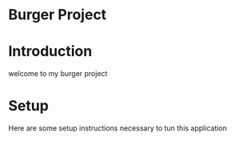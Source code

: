 # Burger Project

# Introduction

welcome to my burger project 

# Setup

Here are some setup instructions necessary to tun this application 